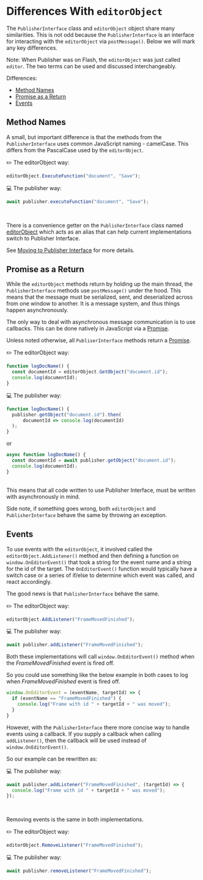 # Differences With `editorObject`
The `PublisherInterface` class and `editorObject` object share many similarities. This is not odd because the `PublisherInterface` is an interface for interacting with the `editorObject` via `postMessage()`. Below we will mark any key differences.

Note: When Publisher was on Flash, the `editorObject` was just called `editor`. The two terms can be used and discussed interchangeably.

Differences:
* [Method Names](#method-names)
* [Promise as a Return](#promise-as-a-return)
* [Events](#events)

## Method Names
A small, but important difference is that the methods from the `PublisherInterface` uses common JavaScript naming - camelCase. This differs from the PascalCase used by the `editorObject`.

✏️ The editorObject way:
```javascript
editorObject.ExecuteFunction("document", "Save");
```

💻 The publisher way:
```javascript
await publisher.executeFunction("document", "Save");
```

<br/>

There is a convenience getter on the `PublisherInterface` class named [editorObject](PublisherInterface.md#editorobject) which acts as an alias that can help current implementations switch to Publisher Interface.

See [Moving to Publisher Interface](Moving-to-Publisher-Connector.md#dealing-with-publisherinterface-api-name-changes) for more details.

## Promise as a Return
While the `editorObject` methods return by holding up the main thread, the `PublisherInterface` methods use `postMessage()` under the hood. This means that the message must be serialized, sent, and deserialized across from one window to another. It is a message system, and thus things happen asynchronously.

The only way to deal with asynchronous message communication is to use callbacks. This can be done natively in JavaScript via a [Promise](https://developer.mozilla.org/en-US/docs/Web/JavaScript/Reference/Global_Objects/Promise).

Unless noted otherwise, all `PubliserInterface` methods return a [Promise](https://developer.mozilla.org/en-US/docs/Web/JavaScript/Reference/Global_Objects/Promise).

✏️ The editorObject way:
```javascript
function logDocName() {
  const documentId = editorObject.GetObject("document.id");
  console.log(documentId);
}
```

💻 The publisher way:
```javascript
function logDocName() {
  publisher.getObject("document.id").then(
      documentId => console.log(documentId)
  );
}
```

or
```javascript
async function logDocName() {
  const documentId = await publisher.getObject("document.id");
  console.log(documentId);
}
```

<br/>
This means that all code written to use Publisher Interface, must be written with asynchronously in mind.

<br/>

Side note, if something goes wrong, both `editorObject` and `PublisherInterface` behave the same by throwing an exception.

## Events
To use events with the `editorObject`, it involved called the `editorObject.AddListener()` method and then defining a
function on `window.OnEditorEvent()` that took a string for the event name and a string for the id of the target. The `OnEditorEvent()` function would typically have a switch case or a series of if/else to determine which event was called, and react accordingly.

The good news is that `PublisherInterface` behave the same.

✏️ The editorObject way:
```javascript
editorObject.AddListener("FrameMovedFinished");
```

💻 The publisher way:
```javascript
await publisher.addListener("FrameMovedFinished");
```

Both these implementations will call `window.OnEditorEvent()` method when the *FrameMovedFinished* event is fired off.

So you could use something like the below example in both cases to log when *FrameMovedFinished* event is fired off.
```javascript
window.OnEditorEvent = (eventName, targetId) => {
  if (eventName == "FrameMovedFinished") {
    console.log("Frame with id " + targetId + " was moved");
  }
}
```

However, with the `PublisherInterface` there more concise way to handle events using a callback. If you supply a callback when calling `addListener()`, then the callback will be used instead of `window.OnEditorEvent()`.

So our example can be rewritten as:

💻 The publisher way:
```javascript
await publisher.addListener("FrameMovedFinished", (targetId) => {
  console.log("Frame with id " + targetId + " was moved");
});
```
<br/>

Removing events is the same in both implementations.

✏️ The editorObject way:
```javascript
editorObject.RemoveListener("FrameMovedFinished");
```

💻 The publisher way:
```javascript
await publisher.removeListener("FrameMovedFinished");
```
